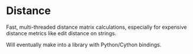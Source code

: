 # Distance

Fast, multi-threaded distance matrix calculations, especially for expensive distance metrics like edit distance on strings.

Will eventually make into a library with Python/Cython bindings.
 